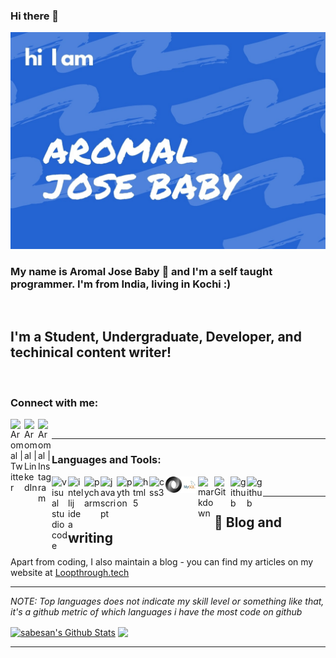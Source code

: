 ### Hi there 👋

<!--
**aromaljosebaby/aromaljosebaby** is a ✨ _special_ ✨ repository because its `README.md` (this file) appears on your GitHub profile.

Here are some ideas to get you started:

- 🔭 I’m currently working on ...
- 🌱 I’m currently learning ...
- 👯 I’m looking to collaborate on ...
- 🤔 I’m looking for help with ...
- 💬 Ask me about ...
- 📫 How to reach me: ...
- 😄 Pronouns: ...
- ⚡ Fun fact: ...
-->

![alt text](https://github.com/aromaljosebaby/aromaljosebaby/blob/main/WhatsApp%20Image%202021-01-12%20at%203.01.06%20PM.jpeg)





### My name is Aromal Jose Baby  👋 and I'm a self taught programmer. I'm from India, living in Kochi :)


<br>




## I'm a Student, Undergraduate, Developer, and  techinical content writer!

<br>

### Connect with me:


[<img align="left" alt="Aromal | Twitter" width="22px" src="https://cdn.jsdelivr.net/npm/simple-icons@v3/icons/twitter.svg" />][twitter]
[<img align="left" alt="Aromal | LinkedIn" width="22px" src="https://cdn.jsdelivr.net/npm/simple-icons@v3/icons/linkedin.svg" />][linkedin]
[<img align="left" alt="Aromal | Instagram" width="22px" src="https://cdn.jsdelivr.net/npm/simple-icons@v3/icons/instagram.svg" />][instagram]

<br />

---

### Languages and Tools:







[<img alt="visual studio code" align="left" width="26px" src="https://img.icons8.com/fluent/240/000000/visual-studio-code-2019.png" />](https://code.visualstudio.com/)


[
<img alt="intellij idea" width="26px"  align="left" src="https://img.icons8.com/color/240/000000/intellij-idea.png" />
](https://www.jetbrains.com/idea/)

[
<img alt="pycharm" width="26px" align="left"  src="https://img.icons8.com/color/240/000000/pycharm.png" />
](https://www.jetbrains.com/pycharm/)

[
<img alt="javascript" width="26px"  align="left" src="https://img.icons8.com/color/240/000000/javascript.png" />
](https://developer.mozilla.org/en-US/docs/Web/JavaScript)


[
<img alt="python" width="26px"  align="left" src="https://img.icons8.com/color/240/000000/python.png">
](https://www.python.org/)

[
<img alt="html5" width="26px" align="left" src="https://img.icons8.com/color/240/000000/html-5.png">
](https://developer.mozilla.org/en-US/docs/Web/HTML)

[
<img alt="css3" width="26px" align="left"  src="https://img.icons8.com/color/240/000000/css3.png">
](https://developer.mozilla.org/en-US/docs/Web/CSS)

[
<img alt="json" width="26px" align="left"  src="https://raw.githubusercontent.com/github/explore/80688e429a7d4ef2fca1e82350fe8e3517d3494d/topics/json/json.png">
](https://www.json.org/json-en.html)


[
<img alt="MySQL" width="26px"  align="left" src="https://raw.githubusercontent.com/github/explore/80688e429a7d4ef2fca1e82350fe8e3517d3494d/topics/mysql/mysql.png">
](https://dev.mysql.com/)

[
<img alt="markdown" width="26px" align="left"  src="https://img.icons8.com/ios-filled/100/000000/markdown.png">
](https://www.markdownguide.org/)

[
<img alt="Git" width="26px"  align="left" src="https://img.icons8.com/color/240/000000/git.png">
](https://git-scm.com/)

[
<img alt="github" width="26px" align="left" src="https://img.icons8.com/ios-glyphs/240/000000/github.png">
](https://github.com/)


[
<img alt="github" width="26px" align="left" src="https://img.icons8.com/color/240/000000/windows-10.png">
](https://www.microsoft.com/en-us/windows)






<br>



---



## 📝 Blog and writing 

Apart from coding, I also maintain a blog - you can find my articles on my website at [Loopthrough.tech](https://loopthrough.tech/) 





---

_NOTE: Top languages does not indicate my skill level or something like that, it's a github metric of which languages i have the most code on github_

<a href="https://github.com/sabesansathananthan">
<img align="center" alt="sabesan's Github Stats" src="https://github-readme-stats.codestackr.vercel.app/api?username=aromaljosebaby&show_icons=true&hide_border=true&count_private=true&include_all_commits=true&theme=radical" /></a>
<a href="https://github.com/aromaljosebaby">
  <img align="center" src="https://github-readme-stats.anuraghazra1.vercel.app/api/top-langs/?username=aromaljosebaby&layout=compact&theme=radical" />
</a>

---


[twitter]: https://twitter.com/baby_aromal
[instagram]: https://www.instagram.com/aromaljosebaby/
[linkedin]: https://www.linkedin.com/in/aromal-jose-baby-3897221b7/





